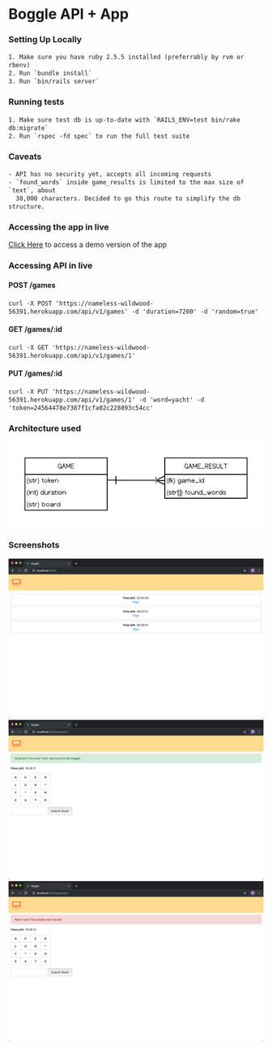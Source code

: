 # Boggle API + App

### Setting Up Locally

```
1. Make sure you have ruby 2.5.5 installed (preferrably by rvm or rbenv)
2. Run `bundle install`
3. Run `bin/rails server`
```

### Running tests

```
1. Make sure test db is up-to-date with `RAILS_ENV=test bin/rake db:migrate`
2. Run `rspec -fd spec` to run the full test suite
```

### Caveats

```
- API has no security yet, accepts all incoming requests
- `found_words` inside game_results is limited to the max size of `text`, about
  30,000 characters. Decided to go this route to simplify the db structure.
```

### Accessing the app in live

[Click Here](https://nameless-wildwood-56391.herokuapp.com) to access a demo version of the app

### Accessing API in live

#### POST /games

```
curl -X POST 'https://nameless-wildwood-56391.herokuapp.com/api/v1/games' -d 'duration=7200' -d 'random=true'
```

#### GET /games/:id

```
curl -X GET 'https://nameless-wildwood-56391.herokuapp.com/api/v1/games/1'
```

#### PUT /games/:id

```
curl -X PUT 'https://nameless-wildwood-56391.herokuapp.com/api/v1/games/1' -d 'word=yacht' -d 'token=24564478e7387f1cfa02c228893c54cc'
```

### Architecture used

![Boggle ERD](https://github.com/odina/boggle/blob/master/public/readme/boggle-erd.png)

### Screenshots

![alt tag](https://github.com/odina/boggle/blob/master/public/readme/ss-1.png)
![alt tag](https://github.com/odina/boggle/blob/master/public/readme/ss-2.png)
![alt tag](https://github.com/odina/boggle/blob/master/public/readme/ss-3.png)
